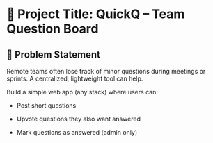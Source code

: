 # 📣 Project Title: QuickQ – Team Question Board
## 🧩 Problem Statement
Remote teams often lose track of minor questions during meetings or sprints. A centralized, lightweight tool can help.

Build a simple web app (any stack) where users can:

- Post short questions

- Upvote questions they also want answered

- Mark questions as answered (admin only)
